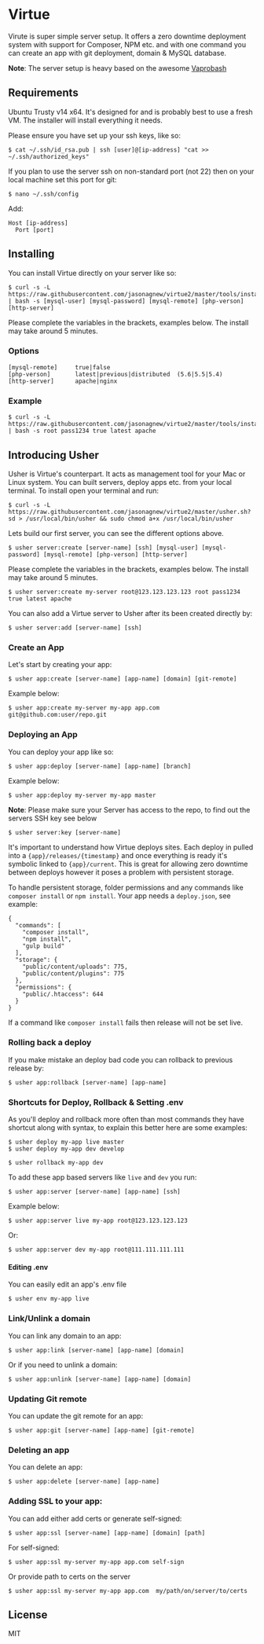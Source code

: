# Virtue

Virute is super simple server setup. It offers a zero downtime deployment system with support for Composer, NPM etc. and with one command you can create an app with git deployment, domain & MySQL database.

**Note**: The server setup is heavy based on the awesome [Vaprobash](https://github.com/fideloper/Vaprobash)

## Requirements

Ubuntu Trusty v14 x64. It's designed for and is probably best to use a fresh VM. The installer will install everything it needs.

Please ensure you have set up your ssh keys, like so:

    $ cat ~/.ssh/id_rsa.pub | ssh [user]@[ip-address] "cat >> ~/.ssh/authorized_keys"

If you plan to use the server ssh on non-standard port (not 22) then on your local machine set this port for git:

    $ nano ~/.ssh/config

Add:

    Host [ip-address]
      Port [port]


## Installing

You can install Virtue directly on your server like so:

    $ curl -s -L https://raw.githubusercontent.com/jasonagnew/virtue2/master/tools/install.sh | bash -s [mysql-user] [mysql-password] [mysql-remote] [php-verson] [http-server]

Please complete the variables in the brackets, examples below. The install may take around 5 minutes.

### Options

    [mysql-remote]     true|false
    [php-verson]       latest|previous|distributed  (5.6|5.5|5.4)
    [http-server]      apache|nginx

### Example

    $ curl -s -L https://raw.githubusercontent.com/jasonagnew/virtue2/master/tools/install.sh | bash -s root pass1234 true latest apache

## Introducing Usher

Usher is Virtue's counterpart. It acts as management tool for your Mac or Linux system. You can built servers, deploy apps etc. from your local terminal. To install open your terminal and run:

    $ curl -s -L https://raw.githubusercontent.com/jasonagnew/virtue2/master/usher.sh?sd > /usr/local/bin/usher && sudo chmod a+x /usr/local/bin/usher

Lets build our first server, you can see the different options above.

    $ usher server:create [server-name] [ssh] [mysql-user] [mysql-password] [mysql-remote] [php-verson] [http-server]

Please complete the variables in the brackets, examples below. The install may take around 5 minutes.

    $ usher server:create my-server root@123.123.123.123 root pass1234 true latest apache

You can also add a Virtue server to Usher after its been created directly by:

    $ usher server:add [server-name] [ssh]

### Create an App

Let's start by creating your app:

    $ usher app:create [server-name] [app-name] [domain] [git-remote]

Example below:

    $ usher app:create my-server my-app app.com git@github.com:user/repo.git

### Deploying an App

You can deploy your app like so:

    $ usher app:deploy [server-name] [app-name] [branch]

Example below:

    $ usher app:deploy my-server my-app master

**Note**: Please make sure your Server has access to the repo, to find out the servers SSH key see below

    $ usher server:key [server-name]

It's important to understand how Virtue deploys sites. Each deploy in pulled into a `{app}/releases/{timestamp}` and once everything is ready it's symbolic linked to `{app}/current`. This is great for allowing zero downtime between deploys however it poses a problem with persistent storage.

To handle persistent storage, folder permissions and any commands like `composer install` or `npm install`. Your app needs a `deploy.json`, see example:

    {
      "commands": [
        "composer install",
        "npm install",
        "gulp build"
      ],
      "storage": {
        "public/content/uploads": 775,
        "public/content/plugins": 775
      },
      "permissions": {
        "public/.htaccess": 644
      }
    }

If a command like `composer install` fails then release will not be set live.

### Rolling back a deploy

If you make mistake an deploy bad code you can rollback to previous release by:

    $ usher app:rollback [server-name] [app-name]

### Shortcuts for Deploy, Rollback & Setting .env

As you'll deploy and rollback more often than most commands they have shortcut along with syntax, to explain this better here are some examples:

    $ usher deploy my-app live master
    $ usher deploy my-app dev develop

    $ usher rollback my-app dev

To add these app based servers like `live` and `dev` you run:

    $ usher app:server [server-name] [app-name] [ssh]

Example below:

    $ usher app:server live my-app root@123.123.123.123

Or:

    $ usher app:server dev my-app root@111.111.111.111

#### Editing .env

You can easily edit an app's .env file

    $ usher env my-app live

### Link/Unlink a domain

You can link any domain to an app:

    $ usher app:link [server-name] [app-name] [domain]

Or if you need to unlink a domain:

    $ usher app:unlink [server-name] [app-name] [domain]

### Updating Git remote

You can update the git remote for an app:

    $ usher app:git [server-name] [app-name] [git-remote]

### Deleting an app

You can delete an app:

    $ usher app:delete [server-name] [app-name]

### Adding SSL to your app:

You can add either add certs or generate self-signed:

    $ usher app:ssl [server-name] [app-name] [domain] [path]

For self-signed:

    $ usher app:ssl my-server my-app app.com self-sign

Or provide path to certs on the server

    $ usher app:ssl my-server my-app app.com  my/path/on/server/to/certs

## License

MIT
